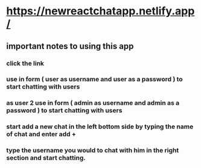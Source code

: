 # https://newreactchatapp.netlify.app/

## important notes to using this app
###  click the link 
### use in form ( user as username and user as a password ) to start chatting with users
### as user 2 use in form ( admin as username and admin as a password ) to start chatting with users
### start add a new chat in the left bottom side by typing the name of chat and enter add + 
### type the username you would to chat with him in the right section and start chatting.


